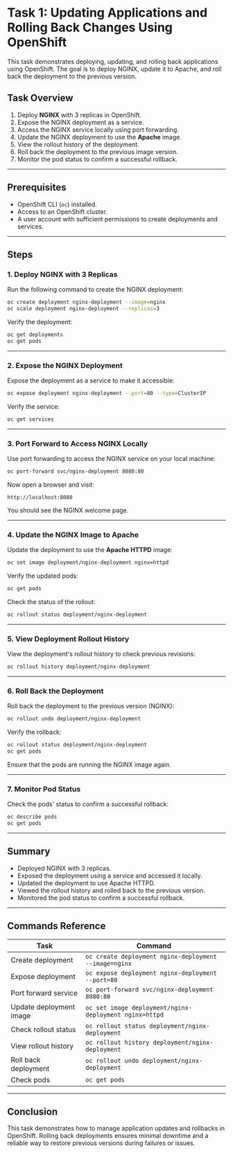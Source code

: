 # Task 1: Updating Applications and Rolling Back Changes Using OpenShift

This task demonstrates deploying, updating, and rolling back applications using OpenShift. The goal is to deploy NGINX, update it to Apache, and roll back the deployment to the previous version.

## **Task Overview**

1. Deploy **NGINX** with 3 replicas in OpenShift.
2. Expose the NGINX deployment as a service.
3. Access the NGINX service locally using port forwarding.
4. Update the NGINX deployment to use the **Apache** image.
5. View the rollout history of the deployment.
6. Roll back the deployment to the previous image version.
7. Monitor the pod status to confirm a successful rollback.

---

## **Prerequisites**
- OpenShift CLI (`oc`) installed.
- Access to an OpenShift cluster.
- A user account with sufficient permissions to create deployments and services.

---

## **Steps**

### **1. Deploy NGINX with 3 Replicas**
Run the following command to create the NGINX deployment:

```bash
oc create deployment nginx-deployment --image=nginx 
oc scale deployment nginx-deployment --replicas=3
```

Verify the deployment:
```bash
oc get deployments
oc get pods
```

---

### **2. Expose the NGINX Deployment**
Expose the deployment as a service to make it accessible:

```bash
oc expose deployment nginx-deployment --port=80 --type=ClusterIP
```

Verify the service:
```bash
oc get services
```

---

### **3. Port Forward to Access NGINX Locally**
Use port forwarding to access the NGINX service on your local machine:

```bash
oc port-forward svc/nginx-deployment 8080:80
```

Now open a browser and visit:
```
http://localhost:8080
```
You should see the NGINX welcome page.

---

### **4. Update the NGINX Image to Apache**
Update the deployment to use the **Apache HTTPD** image:

```bash
oc set image deployment/nginx-deployment nginx=httpd
```

Verify the updated pods:
```bash
oc get pods
```
Check the status of the rollout:
```bash
oc rollout status deployment/nginx-deployment
```

---

### **5. View Deployment Rollout History**
View the deployment's rollout history to check previous revisions:

```bash
oc rollout history deployment/nginx-deployment
```

---

### **6. Roll Back the Deployment**
Roll back the deployment to the previous version (NGINX):

```bash
oc rollout undo deployment/nginx-deployment
```

Verify the rollback:
```bash
oc rollout status deployment/nginx-deployment
oc get pods
```
Ensure that the pods are running the NGINX image again.

---

### **7. Monitor Pod Status**
Check the pods' status to confirm a successful rollback:

```bash
oc describe pods
oc get pods
```

---

## **Summary**
- Deployed NGINX with 3 replicas.
- Exposed the deployment using a service and accessed it locally.
- Updated the deployment to use Apache HTTPD.
- Viewed the rollout history and rolled back to the previous version.
- Monitored the pod status to confirm a successful rollback.

---

## **Commands Reference**
| **Task**                          | **Command**                                                |
|-----------------------------------|-----------------------------------------------------------|
| Create deployment                 | `oc create deployment nginx-deployment --image=nginx`     |
| Expose deployment                 | `oc expose deployment nginx-deployment --port=80`         |
| Port forward service              | `oc port-forward svc/nginx-deployment 8080:80`            |
| Update deployment image           | `oc set image deployment/nginx-deployment nginx=httpd`    |
| Check rollout status              | `oc rollout status deployment/nginx-deployment`           |
| View rollout history              | `oc rollout history deployment/nginx-deployment`          |
| Roll back deployment              | `oc rollout undo deployment/nginx-deployment`             |
| Check pods                        | `oc get pods`                                             |

---

## **Conclusion**
This task demonstrates how to manage application updates and rollbacks in OpenShift. Rolling back deployments ensures minimal downtime and a reliable way to restore previous versions during failures or issues.

